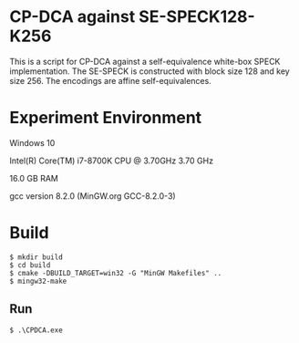 # CP-DCA against SE-SPECK128-K256

This is a script for CP-DCA against a self-equivalence white-box SPECK implementation. The SE-SPECK is constructed with block size 128 and key size 256. The encodings are affine self-equivalences.

# Experiment Environment
Windows 10

Intel(R) Core(TM) i7-8700K CPU @ 3.70GHz   3.70 GHz

16.0 GB RAM

gcc version 8.2.0 (MinGW.org GCC-8.2.0-3)

# Build

```
$ mkdir build
$ cd build
$ cmake -DBUILD_TARGET=win32 -G "MinGW Makefiles" ..
$ mingw32-make
```

## Run

```
$ .\CPDCA.exe
```